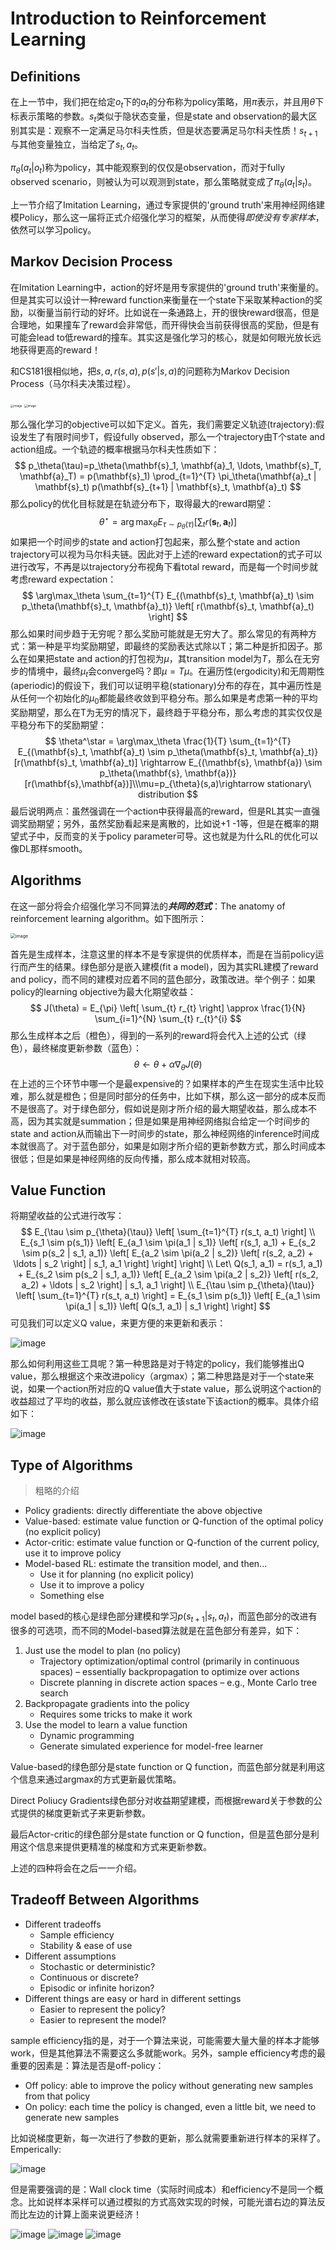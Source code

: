 # Introduction to Reinforcement Learning

## Definitions

在上一节中，我们把在给定$o_t$下的$a_t$的分布称为policy策略，用$\pi$表示，并且用$\theta$下标表示策略的参数。$s_t$类似于隐状态变量，但是state and observation的最大区别其实是：观察不一定满足马尔科夫性质，但是状态要满足马尔科夫性质！$s_{t+1}$与其他变量独立，当给定了$s_t,a_t$。

$\pi_{\theta}(a_t|o_t)$称为policy，其中能观察到的仅仅是observation，而对于fully observed scenario，则被认为可以观测到state，那么策略就变成了$\pi_{\theta}(a_t|s_t)$。

上一节介绍了Imitation Learning，通过专家提供的'ground truth'来用神经网络建模Policy，那么这一届将正式介绍强化学习的框架，从而使得*即使没有专家样本*，依然可以学习policy。

## Markov Decision Process

在Imitation Learning中，action的好坏是用专家提供的'ground truth'来衡量的。但是其实可以设计一种reward function来衡量在一个state下采取某种action的奖励，以衡量当前行动的好坏。比如说在一条通路上，开的很快reward很高，但是合理地，如果撞车了reward会非常低，而开得快会当前获得很高的奖励，但是有可能会lead to低reward的撞车。其实这是强化学习的核心，就是如何眼光放长远地获得更高的reward！

和CS181很相似地，把$s, a, r(s,a),p(s'|s,a)$的问题称为Markov Decision Process（马尔科夫决策过程）。

<img src="img/9.png" alt="image" style="zoom: 33%;" />

<img src="img/10.png" alt="image" style="zoom: 33%;" />

那么强化学习的objective可以如下定义。首先，我们需要定义轨迹(trajectory):假设发生了有限时间步T，假设fully observed，那么一个trajectory由T个state and action组成。一个轨迹的概率根据马尔科夫性质如下：
$$
p_\theta(\tau)=p_\theta(\mathbf{s}_1, \mathbf{a}_1, \ldots, \mathbf{s}_T, \mathbf{a}_T) = p(\mathbf{s}_1) \prod_{t=1}^{T} \pi_\theta(\mathbf{a}_t | \mathbf{s}_t) p(\mathbf{s}_{t+1} | \mathbf{s}_t, \mathbf{a}_t)
$$
那么policy的优化目标就是在轨迹分布下，取得最大的reward期望：
$$
\theta^\star = \arg\max_\theta E_{\tau \sim p_\theta(\tau)} \left[ \sum_t r(\mathbf{s}_t, \mathbf{a}_t) \right]
$$
如果把一个时间步的state and action打包起来，那么整个state and action trajectory可以视为马尔科夫链。因此对于上述的reward expectation的式子可以进行改写，不再是以trajectory分布视角下看total reward，而是每一个时间步就考虑reward expectation：
$$
\arg\max_\theta \sum_{t=1}^{T} E_{(\mathbf{s}_t, \mathbf{a}_t) \sim p_\theta(\mathbf{s}_t, \mathbf{a}_t)} \left[ r(\mathbf{s}_t, \mathbf{a}_t) \right]
$$
那么如果时间步趋于无穷呢？那么奖励可能就是无穷大了。那么常见的有两种方式：第一种是平均奖励期望，即最终的奖励表达式除以T；第二种是折扣因子。那么在如果把state and action的打包视为$\mu$，其transition model为$T$，那么在无穷步的情境中，最终$\mu_t$会converge吗？即$\mu = T\mu$。在遍历性(ergodicity)和无周期性(aperiodic)的假设下，我们可以证明平稳(stationary)分布的存在，其中遍历性是从任何一个初始化的$\mu_0$都能最终收敛到平稳分布。那么如果是考虑第一种的平均奖励期望，那么在T为无穷的情况下，最终趋于平稳分布，那么考虑的其实仅仅是平稳分布下的奖励期望：
$$
\theta^\star = \arg\max_\theta \frac{1}{T} \sum_{t=1}^{T} E_{(\mathbf{s}_t, \mathbf{a}_t) \sim p_\theta(\mathbf{s}_t, \mathbf{a}_t)} [r(\mathbf{s}_t, \mathbf{a}_t)] \rightarrow E_{(\mathbf{s}, \mathbf{a}) \sim p_\theta(\mathbf{s}, \mathbf{a})} [r(\mathbf{s},\mathbf{a})]\\\mu=p_{\theta}(s,a)\rightarrow stationary\ distribution
$$
最后说明两点：虽然强调在一个action中获得最高的reward，但是RL其实一直强调奖励期望；另外，虽然奖励看起来是离散的，比如说+1 -1等，但是在概率的期望式子中，反而变的关于policy parameter可导。这也就是为什么RL的优化可以像DL那样smooth。

## Algorithms

在这一部分将会介绍强化学习不同算法的***共同的范式***：The anatomy of reinforcement learning algorithm。如下图所示：

<img src="img/11.png" alt="image" style="zoom:50%;" />

首先是生成样本，注意这里的样本不是专家提供的优质样本，而是在当前policy运行而产生的结果。绿色部分是嵌入建模(fit a model)，因为其实RL建模了reward and policy，而不同的建模对应着不同的蓝色部分，政策改进。举个例子：如果policy的learning objective为最大化期望收益：
$$
J(\theta) = E_{\pi} \left[ \sum_{t} r_{t} \right] \approx \frac{1}{N} \sum_{i=1}^{N} \sum_{t} r_{t}^{i}
$$
那么生成样本之后（橙色），得到的一系列的reward将会代入上述的公式（绿色），最终梯度更新参数（蓝色）：
$$
\theta \leftarrow \theta + \alpha \nabla_\theta J(\theta)
$$
在上述的三个环节中哪一个是最expensive的？如果样本的产生在现实生活中比较难，那么就是橙色；但是同时部分的任务中，比如下棋，那么这一部分的成本反而不是很高了。对于绿色部分，假如说是刚才所介绍的最大期望收益，那么成本不高，因为其实就是summation；但是如果是用神经网络拟合给定一个时间步的state and action从而输出下一时间步的state，那么神经网络的inference时间成本就很高了。对于蓝色部分，如果是如刚才所介绍的更新参数方式，那么时间成本很低；但是如果是神经网络的反向传播，那么成本就相对较高。

## Value Function

将期望收益的公式进行改写：
$$
E_{\tau \sim p_{\theta}(\tau)} \left[ \sum_{t=1}^{T} r(s_t, a_t) \right] \\
E_{s_1 \sim p(s_1)} \left[ E_{a_1 \sim \pi(a_1 | s_1)} \left[ r(s_1, a_1) + E_{s_2 \sim p(s_2 | s_1, a_1)} \left[ E_{a_2 \sim \pi(a_2 | s_2)} \left[ r(s_2, a_2) + \ldots | s_2 \right] | s_1, a_1 \right] \right] \right] \\
Let\ Q(s_1, a_1) = r(s_1, a_1) + E_{s_2 \sim p(s_2 | s_1, a_1)} \left[ E_{a_2 \sim \pi(a_2 | s_2)} \left[ r(s_2, a_2) + \ldots | s_2 \right] | s_1, a_1 \right] \\
E_{\tau \sim p_{\theta}(\tau)} \left[ \sum_{t=1}^{T} r(s_t, a_t) \right] = E_{s_1 \sim p(s_1)} \left[ E_{a_1 \sim \pi(a_1 | s_1)} \left[ Q(s_1, a_1) | s_1 \right] \right]
$$
可见我们可以定义Q value，来更方便的来更新和表示：

<img src="img/12.png" alt="image"  />

那么如何利用这些工具呢？第一种思路是对于特定的policy，我们能够推出Q value，那么根据这个来改进policy（argmax）；第二种思路是对于一个state来说，如果一个action所对应的Q value值大于state value，那么说明这个action的收益超过了平均的收益，那么就应该修改在该state下该action的概率。具体介绍如下：

<img src="img/13.png" alt="image"  />

## Type of Algorithms

> 粗略的介绍

- Policy gradients: directly differentiate the above objective
- Value-based: estimate value function or Q-function of the optimal policy (no explicit policy)
- Actor-critic: estimate value function or Q-function of the current policy, use it to improve policy
- Model-based RL: estimate the transition model, and then...
  - Use it for planning (no explicit policy)
  - Use it to improve a policy
  - Something else

model based的核心是绿色部分建模和学习$p(s_{t+1}|s_t,a_t)$，而蓝色部分的改进有很多的可选项，而不同的Model-based算法就是在蓝色部分有差异，如下：

1. Just use the model to plan (no policy)
   - Trajectory optimization/optimal control (primarily in continuous spaces) – essentially backpropagation to optimize over actions
   - Discrete planning in discrete action spaces – e.g., Monte Carlo tree search
2. Backpropagate gradients into the policy
   - Requires some tricks to make it work
3. Use the model to learn a value function
   - Dynamic programming
   - Generate simulated experience for model-free learner

Value-based的绿色部分是state function or Q function，而蓝色部分就是利用这个信息来通过argmax的方式更新最优策略。

Direct Poliucy Gradients绿色部分对收益期望建模，而根据reward关于参数的公式提供的梯度更新式子来更新参数。

最后Actor-critic的绿色部分是state function or Q function，但是蓝色部分是利用这个信息来提供更精准的梯度和方式来更新参数。

上述的四种将会在之后一一介绍。

## Tradeoff Between Algorithms

- Different tradeoffs
  - Sample efficiency
  - Stability & ease of use
- Different assumptions
  - Stochastic or deterministic?
  - Continuous or discrete?
  - Episodic or infinite horizon?
- Different things are easy or hard in different settings
  - Easier to represent the policy?
  - Easier to represent the model?

sample efficiency指的是，对于一个算法来说，可能需要大量大量的样本才能够work，但是其他算法不需要这么多就能work。另外，sample efficiency考虑的最重要的因素是：算法是否是off-policy：

- Off policy: able to improve the policy without generating new samples from that policy
- On policy: each time the policy is changed, even a little bit, we need to generate new samples

比如说梯度更新，每一次进行了参数的更新，那么就需要重新进行样本的采样了。Emperically:

<img src="img/14.png" alt="image"  />

但是需要强调的是：Wall clock time（实际时间成本）和efficiency不是同一个概念。比如说样本采样可以通过模拟的方式高效实现的时候，可能光谱右边的算法反而比左边的计算上面来说更经济！

<img src="img/15.png" alt="image"  />

<img src="img/16.png" alt="image"  />

<img src="img/17.png" alt="image"  />
